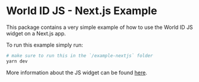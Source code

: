 # World ID JS - Next.js Example

This package contains a very simple example of how to use the World ID JS widget on a Next.js app.

To run this example simply run:

```sh
# make sure to run this in the `/example-nextjs` folder
yarn dev
```

More information about the JS widget can be found [here](../README.md).
